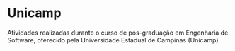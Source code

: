 # Unicamp
Atividades realizadas durante o curso de pós-graduação em Engenharia de Software, oferecido pela Universidade Estadual de Campinas (Unicamp).

